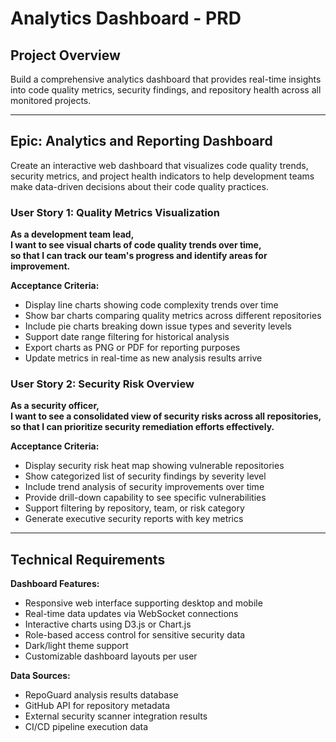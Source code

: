 # Analytics Dashboard - PRD

## Project Overview
Build a comprehensive analytics dashboard that provides real-time insights into code quality metrics, security findings, and repository health across all monitored projects.

---

## Epic: Analytics and Reporting Dashboard

Create an interactive web dashboard that visualizes code quality trends, security metrics, and project health indicators to help development teams make data-driven decisions about their code quality practices.

### User Story 1: Quality Metrics Visualization
**As a development team lead,**  
**I want to see visual charts of code quality trends over time,**  
**so that I can track our team's progress and identify areas for improvement.**

**Acceptance Criteria:**
- Display line charts showing code complexity trends over time
- Show bar charts comparing quality metrics across different repositories
- Include pie charts breaking down issue types and severity levels
- Support date range filtering for historical analysis
- Export charts as PNG or PDF for reporting purposes
- Update metrics in real-time as new analysis results arrive

### User Story 2: Security Risk Overview
**As a security officer,**  
**I want to see a consolidated view of security risks across all repositories,**  
**so that I can prioritize security remediation efforts effectively.**

**Acceptance Criteria:**
- Display security risk heat map showing vulnerable repositories
- Show categorized list of security findings by severity level
- Include trend analysis of security improvements over time
- Provide drill-down capability to see specific vulnerabilities
- Support filtering by repository, team, or risk category
- Generate executive security reports with key metrics

---

## Technical Requirements

**Dashboard Features:**
- Responsive web interface supporting desktop and mobile
- Real-time data updates via WebSocket connections
- Interactive charts using D3.js or Chart.js
- Role-based access control for sensitive security data
- Dark/light theme support
- Customizable dashboard layouts per user

**Data Sources:**
- RepoGuard analysis results database
- GitHub API for repository metadata
- External security scanner integration results
- CI/CD pipeline execution data